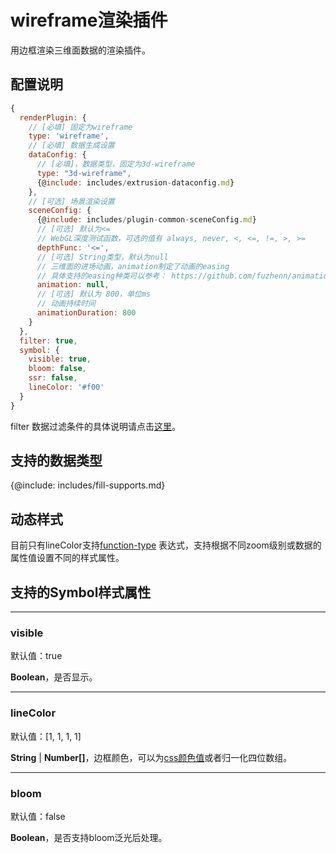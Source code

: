 # wireframe渲染插件

用边框渲染三维面数据的渲染插件。

## 配置说明
```js
{
  renderPlugin: {
    // [必填] 固定为wireframe
    type: 'wireframe',
    // [必填] 数据生成设置
    dataConfig: {
      // [必填]，数据类型，固定为3d-wireframe
      type: "3d-wireframe",
      {@include: includes/extrusion-dataconfig.md}
    },
    // [可选] 场景渲染设置
    sceneConfig: {
      {@include: includes/plugin-common-sceneConfig.md}
      // [可选] 默认为<=
      // WebGL深度测试函数，可选的值有 always, never, <, <=, !=, >, >=
      depthFunc: '<=',
      // [可选] String类型，默认为null
      // 三维面的进场动画，animation制定了动画的easing
      // 具体支持的easing种类可以参考： https://github.com/fuzhenn/animation-easings
      animation: null,
      // [可选] 默认为 800，单位ms
      // 动画持续时间
      animationDuration: 800
    }
  },
  filter: true,
  symbol: {
    visible: true,
    bloom: false,
    ssr: false,
    lineColor: '#f00'
  }
}
```

filter 数据过滤条件的具体说明请点击[这里](../filter/feature-filter)。

## 支持的数据类型

{@include: includes/fill-supports.md}

## 动态样式

目前只有lineColor支持[function-type](../filter/function-type) 表达式，支持根据不同zoom级别或数据的属性值设置不同的样式属性。

## 支持的Symbol样式属性

-----------
### visible

默认值：true

**Boolean**，是否显示。

-----------
### lineColor

默认值：[1, 1, 1, 1]

**String** | **Number[]**，边框颜色，可以为[css颜色值](https://developer.mozilla.org/zh-CN/docs/Web/CSS/color_value)或者归一化四位数组。

-----------
### bloom

默认值：false

**Boolean**，是否支持bloom泛光后处理。
